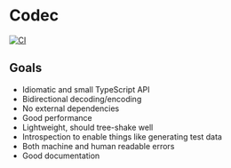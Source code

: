 # Codec

[![CI](https://github.com/sluukkonen/codec/actions/workflows/ci.yml/badge.svg)](https://github.com/sluukkonen/codec/actions/workflows/ci.yml)

## Goals

- Idiomatic and small TypeScript API
- Bidirectional decoding/encoding
- No external dependencies
- Good performance
- Lightweight, should tree-shake well
- Introspection to enable things like generating test data
- Both machine and human readable errors
- Good documentation
